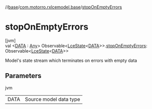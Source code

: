 //[base](../../index.md)/[com.motorro.rxlcemodel.base](index.md)/[stopOnEmptyErrors](stop-on-empty-errors.md)

# stopOnEmptyErrors

[jvm]\
val &lt;[DATA](stop-on-empty-errors.md) : [Any](https://kotlinlang.org/api/latest/jvm/stdlib/kotlin/-any/index.html)&gt; Observable&lt;[LceState](-lce-state/index.md)&lt;[DATA](stop-on-empty-errors.md)&gt;&gt;.[stopOnEmptyErrors](stop-on-empty-errors.md): Observable&lt;[LceState](-lce-state/index.md)&lt;[DATA](stop-on-empty-errors.md)&gt;&gt;

Model's state stream which terminates on errors with empty data

## Parameters

jvm

| | |
|---|---|
| DATA | Source model data type |
